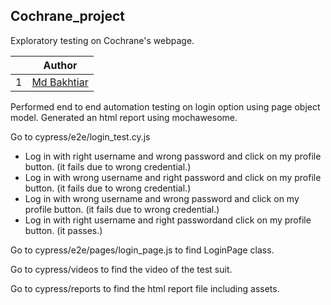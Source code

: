 ## Cochrane_project
Exploratory testing on Cochrane's webpage.

|  | Author| 
| -| -----------------| 
| 1|[Md Bakhtiar](https://github.com/Bakhtiar1991)| 

Performed end to end automation testing on login option using page object model. Generated an html report using mochawesome. 

Go to cypress/e2e/login_test.cy.js
- Log in with right username and wrong password and click on my profile button. (it fails due to wrong credential.)
- Log in with wrong username and right password and click on my profile button. (it fails due to wrong credential.)
- Log in with wrong username and wrong password and click on my profile button. (it fails due to wrong credential.)
- Log in with right username and right passwordand click on my profile button. (it passes.)

Go to cypress/e2e/pages/login_page.js to find LoginPage class.

Go to cypress/videos to find the video of the test suit.

Go to cypress/reports to find the html report file including assets.








